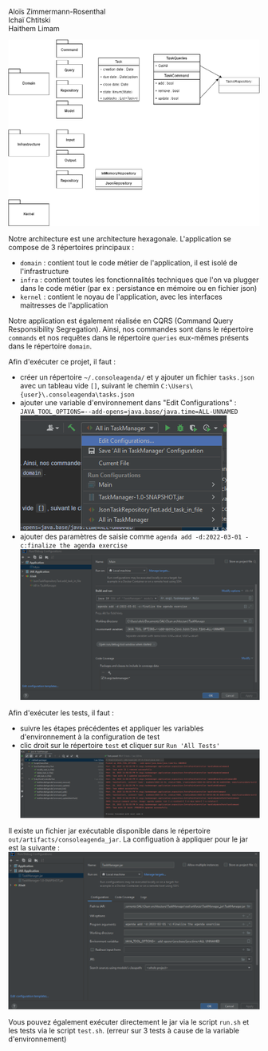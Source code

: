Aloïs Zimmermann-Rosenthal\
Ichaï Chtitski\
Haithem Limam

![Schema de conception](images/schema.png)


Notre architecture est une architecture hexagonale. L'application se compose de 3 répertoires principaux : 
- `domain` : contient tout le code métier de l'application, il est isolé de l'infrastructure
- `infra` : contient toutes les fonctionnalités techniques que l'on va plugger dans le code métier 
(par ex : persistance en mémoire ou en fichier json)
- `kernel` : contient le noyau de l'application, avec les interfaces maitresses de l'application

Notre application est également réalisée en CQRS (Command Query Responsibility Segregation). Ainsi, nos commandes
sont dans le répertoire `commands` et nos requêtes dans le répertoire `queries` eux-mêmes présents dans le 
répertoire `domain`.

Afin d'exécuter ce projet, il faut :
- créer un répertoire `~/.consoleagenda/` et y ajouter un fichier `tasks.json` avec un tableau vide `[]`, suivant 
le chemin `C:\Users\{user}\.consoleagenda\tasks.json`
- ajouter une variable d'environnement dans "Edit Configurations" : 
`JAVA_TOOL_OPTIONS=--add-opens=java.base/java.time=ALL-UNNAMED`
  ![Schema de conception](images/edit-config.png)
- ajouter des paramètres de saisie comme `agenda add -d:2022-03-01 -c:finalize the agenda exercise`
![Schema de conception](images/params.png)

Afin d'exécuter les tests, il faut :
- suivre les étapes précédentes et appliquer les variables d'environnement à la configuration de test
- clic droit sur le répertoire `test` et cliquer sur `Run 'All Tests'`
  ![Schema de conception](images/tests.png)

Il existe un fichier jar exécutable disponible dans le répertoire `out/artifacts/consoleagenda_jar`.
La configuation à appliquer pour le jar est la suivante :
![Schema de conception](images/config-jar.png)

Vous pouvez également exécuter directement le jar via le script `run.sh` et les tests via le script `test.sh`.
(erreur sur 3 tests à cause de la variable d'environnement)
